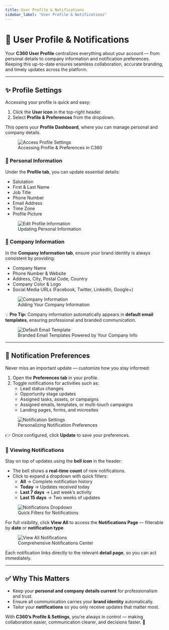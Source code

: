 ```yaml
---
title: User Profile & Notifications
sidebar_label: "User Profile & Notifications"
---
```


# 👤 User Profile & Notifications

Your **C360 User Profile** centralizes everything about your account — from personal details to company information and notification preferences.  
Keeping this up-to-date ensures seamless collaboration, accurate branding, and timely updates across the platform.

---

## ✨ Profile Settings

Accessing your profile is quick and easy:

1. Click the **User icon** in the top-right header.
2. Select **Profile & Preferences** from the dropdown.

This opens your **Profile Dashboard**, where you can manage personal and company details.

<figure>
  <img src="/media/profile/access-profile-settings.png" alt="Access Profile Settings" />
  <figcaption>Accessing Profile & Preferences in C360</figcaption>
</figure>

### 🔑 Personal Information

Under the **Profile tab**, you can update essential details:

- Salutation
- First & Last Name
- Job Title
- Phone Number
- Email Address
- Time Zone
- Profile Picture

<figure>
  <img src="/media/profile/edit-profile-information.png" alt="Edit Profile Information" />
  <figcaption>Updating Personal Information</figcaption>
</figure>

### 🏢 Company Information

In the **Company Information tab**, ensure your brand identity is always consistent by providing:

- Company Name
- Phone Number & Website
- Address, City, Postal Code, Country
- Company Color & Logo
- Social Media URLs (Facebook, Twitter, LinkedIn, Google+)

<figure>
  <img src="/media/profile/company-information.png" alt="Company Information" />
  <figcaption>Adding Your Company Information</figcaption>
</figure>

💡 **Pro Tip:** Company information automatically appears in **default email templates**, ensuring professional and branded communication.

<figure>
  <img src="/media/profile/default-email-template.png" alt="Default Email Template" />
  <figcaption>Branded Email Templates Powered by Your Company Info</figcaption>
</figure>

---

## 🔔 Notification Preferences

Never miss an important update — customize how you stay informed:

1. Open the **Preferences tab** in your profile.
2. Toggle notifications for activities such as:
   - Lead status changes
   - Opportunity stage updates
   - Assigned tasks, assets, or campaigns
   - Assigned emails, templates, or multi-touch campaigns
   - Landing pages, forms, and microsites

<figure>
  <img src="/media/profile/notification-settings.png" alt="Notification Settings" />
  <figcaption>Personalizing Notification Preferences</figcaption>
</figure>

👉 Once configured, click **Update** to save your preferences.

### 📩 Viewing Notifications

Stay on top of updates using the **bell icon** in the header:

- The bell shows a **real-time count** of new notifications.
- Click to expand a dropdown with quick filters:
  - **All** → Complete notification history
  - **Today** → Updates received today
  - **Last 7 days** → Last week’s activity
  - **Last 15 days** → Two weeks of updates

<figure>
  <img src="/media/profile/notification-dropdown.png" alt="Notifications Dropdown" />
  <figcaption>Quick Filters for Notifications</figcaption>
</figure>

For full visibility, click **View All** to access the **Notifications Page** — filterable by **date** or **notification type**.

<figure>
  <img src="/media/profile/view-all-notifications.png" alt="View All Notifications" />
  <figcaption>Comprehensive Notifications Center</figcaption>
</figure>

Each notification links directly to the relevant **detail page**, so you can act immediately.

---

## ✅ Why This Matters

- Keep your **personal and company details current** for professionalism and trust.
- Ensure all communication carries your **brand identity** automatically.
- Tailor your **notifications** so you only receive updates that matter most.

With **C360’s Profile & Settings**, you’re always in control — making collaboration easier, communication clearer, and decisions faster. 🚀

